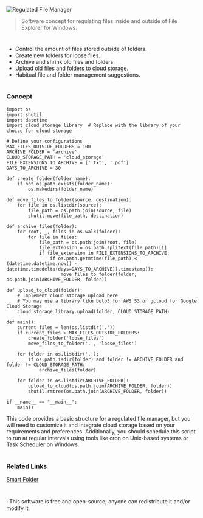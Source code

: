 ![Regulated File Manager](https://github.com/user-attachments/assets/696f906f-1eb5-4034-ac84-17db3a107473)

> Software concept for regulating files inside and outside of File Explorer for Windows.

#

- Control the amount of files stored outside of folders.
- Create new folders for loose files.
- Archive and shrink old files and folders.
- Upload old files and folders to cloud storage.
- Habitual file and folder management suggestions.

#
### Concept

```
import os
import shutil
import datetime
import cloud_storage_library  # Replace with the library of your choice for cloud storage

# Define your configurations
MAX_FILES_OUTSIDE_FOLDERS = 100
ARCHIVE_FOLDER = 'archive'
CLOUD_STORAGE_PATH = 'cloud_storage'
FILE_EXTENSIONS_TO_ARCHIVE = ['.txt', '.pdf']
DAYS_TO_ARCHIVE = 30

def create_folder(folder_name):
    if not os.path.exists(folder_name):
        os.makedirs(folder_name)

def move_files_to_folder(source, destination):
    for file in os.listdir(source):
        file_path = os.path.join(source, file)
        shutil.move(file_path, destination)

def archive_files(folder):
    for root, _, files in os.walk(folder):
        for file in files:
            file_path = os.path.join(root, file)
            file_extension = os.path.splitext(file_path)[1]
            if file_extension in FILE_EXTENSIONS_TO_ARCHIVE:
                if os.path.getmtime(file_path) < (datetime.datetime.now() - datetime.timedelta(days=DAYS_TO_ARCHIVE)).timestamp():
                    move_files_to_folder(folder, os.path.join(ARCHIVE_FOLDER, folder))

def upload_to_cloud(folder):
    # Implement cloud storage upload here
    # You may use a library like boto3 for AWS S3 or gcloud for Google Cloud Storage
    cloud_storage_library.upload(folder, CLOUD_STORAGE_PATH)

def main():
    current_files = len(os.listdir('.'))
    if current_files > MAX_FILES_OUTSIDE_FOLDERS:
        create_folder('loose_files')
        move_files_to_folder('.', 'loose_files')

    for folder in os.listdir('.'):
        if os.path.isdir(folder) and folder != ARCHIVE_FOLDER and folder != CLOUD_STORAGE_PATH:
            archive_files(folder)

    for folder in os.listdir(ARCHIVE_FOLDER):
        upload_to_cloud(os.path.join(ARCHIVE_FOLDER, folder))
        shutil.rmtree(os.path.join(ARCHIVE_FOLDER, folder))

if __name__ == "__main__":
    main()
```
This code provides a basic structure for a regulated file manager, but you will need to customize it and integrate cloud storage based on your requirements and preferences. Additionally, you should schedule this script to run at regular intervals using tools like cron on Unix-based systems or Task Scheduler on Windows.

#
### Related Links

[Smart Folder](https://github.com/sourceduty/Smart_Folder)

#
ℹ️ This software is free and open-source; anyone can redistribute it and/or modify it.
